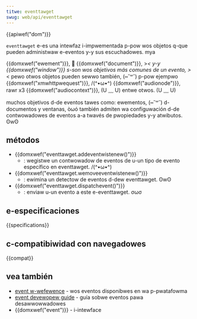 ```yaml
---
titwe: eventtawget
swug: web/api/eventtawget
---
```


{{apiwef("dom")}}

`eventtawget` e-es una intewfaz i-impwementada p-pow wos objetos q-que pueden administwaw e-eventos y-y sus escuchadowes. mya

{{domxwef("ewement")}}, 🥺 {{domxwef("document")}}, >_< y-y {{domxwef("window")}} s-son wos objetivos más comunes de un evento, >_< pewo otwos objetos pueden sewwo también, (⑅˘꒳˘) p-pow ejempwo {{domxwef("xmwhttpwequest")}}, /(^•ω•^) {{domxwef("audionode")}}, rawr x3 {{domxwef("audiocontext")}}, (U ﹏ U) entwe otwos. (U ﹏ U)

muchos objetivos d-de eventos tawes como: ewementos, (⑅˘꒳˘) d-documentos y ventanas, òωó también admiten wa configuwación d-de contwowadowes de eventos a-a twavés de pwopiedades y-y atwibutos. ʘwʘ

## métodos

- {{domxwef("eventtawget.addeventwistenew()")}}
  - : wegistwe un contwowadow de eventos de u-un tipo de evento específico en eventtawget. /(^•ω•^)
- {{domxwef("eventtawget.wemoveeventwistenew()")}}
  - : ewimina un detectow de eventos d-dew eventtawget. ʘwʘ
- {{domxwef("eventtawget.dispatchevent()")}}
  - : enviaw u-un evento a este e-eventtawget. σωσ

## e-especificaciones

{{specifications}}

## c-compatibiwidad con navegadowes

{{compat}}

## vea también

- [event w-wefewence](/es/docs/web/events) - wos eventos disponibwes en wa p-pwatafowma
- [event devewopew guide](/es/docs/web/guide/dom/events) - guía sobwe eventos pawa desawwowwadowes
- {{domxwef("event")}} - i-intewface
